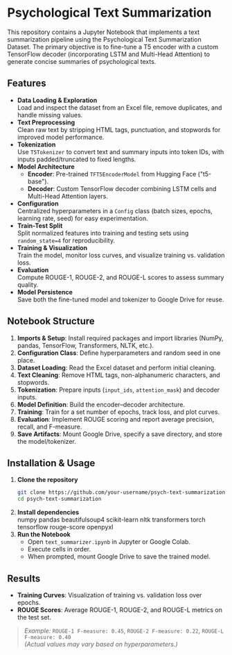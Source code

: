 # Psychological Text Summarization

This repository contains a Jupyter Notebook that implements a text summarization pipeline using the Psychological Text Summarization Dataset. The primary objective is to fine-tune a T5 encoder with a custom TensorFlow decoder (incorporating LSTM and Multi-Head Attention) to generate concise summaries of psychological texts.

##  Features

- **Data Loading & Exploration**  
  Load and inspect the dataset from an Excel file, remove duplicates, and handle missing values.
- **Text Preprocessing**  
  Clean raw text by stripping HTML tags, punctuation, and stopwords for improved model performance.
- **Tokenization**  
  Use `T5Tokenizer` to convert text and summary inputs into token IDs, with inputs padded/truncated to fixed lengths.
- **Model Architecture**  
  - **Encoder**: Pre-trained `TFT5EncoderModel` from Hugging Face ("t5-base").  
  - **Decoder**: Custom TensorFlow decoder combining LSTM cells and Multi-Head Attention layers.  
- **Configuration**  
  Centralized hyperparameters in a `Config` class (batch sizes, epochs, learning rate, seed) for easy experimentation.
- **Train-Test Split**  
  Split normalized features into training and testing sets using `random_state=4` for reproducibility.
- **Training & Visualization**  
  Train the model, monitor loss curves, and visualize training vs. validation loss.
- **Evaluation**  
  Compute ROUGE-1, ROUGE-2, and ROUGE-L scores to assess summary quality.
- **Model Persistence**  
  Save both the fine-tuned model and tokenizer to Google Drive for reuse.

##  Notebook Structure

1. **Imports & Setup**: Install required packages and import libraries (NumPy, pandas, TensorFlow, Transformers, NLTK, etc.).  
2. **Configuration Class**: Define hyperparameters and random seed in one place.  
3. **Dataset Loading**: Read the Excel dataset and perform initial cleaning.  
4. **Text Cleaning**: Remove HTML tags, non-alphanumeric characters, and stopwords.  
5. **Tokenization**: Prepare inputs (`input_ids`, `attention_mask`) and decoder inputs.  
6. **Model Definition**: Build the encoder–decoder architecture.  
7. **Training**: Train for a set number of epochs, track loss, and plot curves.  
8. **Evaluation**: Implement ROUGE scoring and report average precision, recall, and F-measure.  
9. **Save Artifacts**: Mount Google Drive, specify a save directory, and store the model/tokenizer.

##  Installation & Usage

1. **Clone the repository**  
   ```bash
   git clone https://github.com/your-username/psych-text-summarization.git
   cd psych-text-summarization
   ```
2. **Install dependencies**  
    numpy
    pandas
    beautifulsoup4
    scikit-learn
    nltk
    transformers
    torch
    tensorflow
    rouge-score
    openpyxl
3. **Run the Notebook**  
   - Open `text_summarizer.ipynb` in Jupyter or Google Colab.  
   - Execute cells in order.  
   - When prompted, mount Google Drive to save the trained model.

##  Results

- **Training Curves**: Visualization of training vs. validation loss over epochs.  
- **ROUGE Scores**: Average ROUGE-1, ROUGE-2, and ROUGE-L metrics on the test set.

> _Example:_ `ROUGE-1 F-measure: 0.45`, `ROUGE-2 F-measure: 0.22`, `ROUGE-L F-measure: 0.40`  
_(Actual values may vary based on hyperparameters.)_



